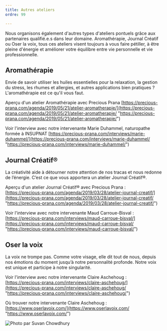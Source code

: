 ```yaml
---
title: Autres ateliers
ordre: 99

---
```

Nous organisons également d'autres types d'ateliers pontuels grâce aux partenaires qualifié.e.s dans leur domaine. Aromathérapie, Journal Créatif ou Oser la voix, tous ces ateliers visent toujours à vous faire pétiller, à être pleine d'énergie et améliorer votre équilibre entre vie personnelle et vie professionnelle.

## Aromathérapie

Envie de savoir utiliser les huiles essentielles pour la relaxation, la gestion du stress, les rhumes et allergies, et autres applications bien pratiques ? L'aromathérapie est ce qu'il vous faut.

Aperçu d'un atelier Aromathérapie avec Precious Prana [https://precious-prana.com/agenda/2019/05/21/atelier-aromatherapie/](https://precious-prana.com/agenda/2019/05/21/atelier-aromatherapie/ "https://precious-prana.com/agenda/2019/05/21/atelier-aromatherapie/")

Voir l'interview avec notre intervenante Marie Duhammel, naturopathe formée à  INSUPNAT [https://precious-prana.com/interviews/marie-duhammel/](https://precious-prana.com/interviews/marie-duhammel/ "https://precious-prana.com/interviews/marie-duhammel/")

## Journal Créatif®

La créativité aide à détourner notre attention de nos tracas et nous redonne de l’énergie. C’est ce que vous apportera un atelier Journal Créatif®.

Aperçu d'un atelier Journal Créatif® avec Precious Prana : [https://precious-prana.com/agenda/2019/03/28/atelier-journal-creatif/](https://precious-prana.com/agenda/2019/03/28/atelier-journal-creatif/ "https://precious-prana.com/agenda/2019/03/28/atelier-journal-creatif/")

Voir l'interview avec notre intervenante Maud Carroue-Bisval : [https://precious-prana.com/interviews/maud-carroue-bisval/](https://precious-prana.com/interviews/maud-carroue-bisval/ "https://precious-prana.com/interviews/maud-carroue-bisval/")

## Oser la voix

La voix ne trompe pas. Comme votre visage, elle dit tout de nous, depuis nos émotions du moment jusqu’à notre personnalité profonde. Notre voix est unique et participe à notre singularité.

Voir l'interview avec notre intervenante  Claire Aschehoug : [https://precious-prana.com/interviews/claire-aschehoug/](https://precious-prana.com/interviews/claire-aschehoug/ "https://precious-prana.com/interviews/claire-aschehoug/")

Où trouver notre intervenante Claire Aschehoug : [https://www.oserlavoix.com/](https://www.oserlavoix.com/ "https://www.oserlavoix.com/")

![](/images/canva-macroshotoflightbulb-bis.jpg "Photo par Suvan Chowdhury")